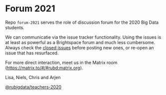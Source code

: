 # Forum 2021

Repo `forum-2021` serves the role of discussion forum for the 2020 Big Data students.

We can communicatie via the issue tracker functionality. Using the issues is at least as powerful as a Brightspace forum and much less cumbersome. Always check the [closed issues](https://github.com/rubigdata/forum-2021/issues?q=is%3Aissue+is%3Aclosed) before posting new ones, or re-open an issue that has resurfaced.

For more direct interaction, meet us in the Matrix room (https://matrix.to/#/#rubd:matrix.org).

Lisa, Niels, Chris and Arjen

[@rubigdata/teachers-2020](https://github.com/orgs/rubigdata/teams/teachers-2021)
